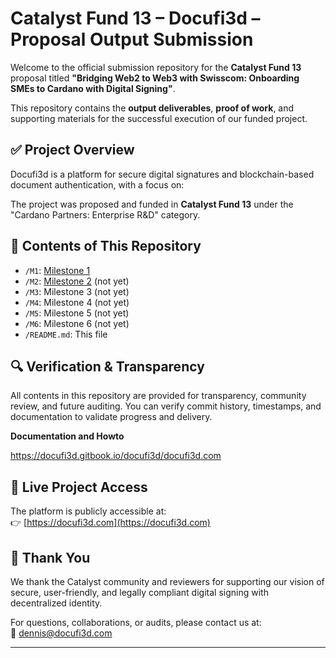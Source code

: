 # Catalyst Fund 13 – Docufi3d – Proposal Output Submission

Welcome to the official submission repository for the **Catalyst Fund 13** proposal titled **"Bridging Web2 to Web3 with Swisscom: Onboarding SMEs to Cardano with Digital Signing"**.

This repository contains the **output deliverables**, **proof of work**, and supporting materials for the successful execution of our funded project.

## ✅ Project Overview

Docufi3d is a platform for secure digital signatures and blockchain-based document authentication, with a focus on:

The project was proposed and funded in **Catalyst Fund 13** under the "Cardano Partners: Enterprise R&D" category.

## 📂 Contents of This Repository

- `/M1`: [Milestone 1](https://github.com/Docufi3d/Fund-13/blob/main/M1/Outputs.md)
- `/M2`: [Milestone 2](https://github.com/Docufi3d/Fund-13/blob/main/M2/Outputs.md) (not yet)
- `/M3`: Milestone 3 (not yet)
- `/M4`: Milestone 4 (not yet)
- `/M5`: Milestone 5 (not yet)
- `/M6`: Milestone 6 (not yet)
- `/README.md`: This file

## 🔍 Verification & Transparency

All contents in this repository are provided for transparency, community review, and future auditing. You can verify commit history, timestamps, and documentation to validate progress and delivery.

**Documentation and Howto**

https://docufi3d.gitbook.io/docufi3d/docufi3d.com

## 🔗 Live Project Access

The platform is publicly accessible at:  
👉 [https://docufi3d.com](https://docufi3d.com)

## 🤝 Thank You

We thank the Catalyst community and reviewers for supporting our vision of secure, user-friendly, and legally compliant digital signing with decentralized identity.

For questions, collaborations, or audits, please contact us at:  
📧 dennis@docufi3d.com

---

